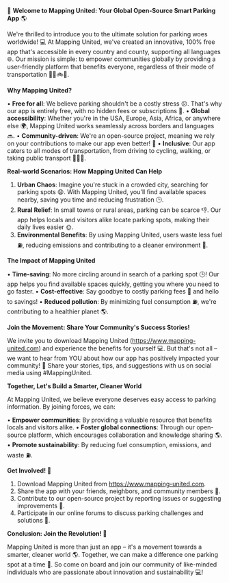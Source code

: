 🚀 **Welcome to Mapping United: Your Global Open-Source Smart Parking App** 🌎

We're thrilled to introduce you to the ultimate solution for parking woes worldwide! 💻 At Mapping United, we've created an innovative, 100% free app that's accessible in every country and county, supporting all languages 🌐. Our mission is simple: to empower communities globally by providing a user-friendly platform that benefits everyone, regardless of their mode of transportation 🚗🚌🚲🛫️.

**Why Mapping United?**

• **Free for all**: We believe parking shouldn't be a costly stress 😕. That's why our app is entirely free, with no hidden fees or subscriptions 📝.
• **Global accessibility**: Whether you're in the USA, Europe, Asia, Africa, or anywhere else 🌍, Mapping United works seamlessly across borders and languages 🔜.
• **Community-driven**: We're an open-source project, meaning we rely on your contributions to make our app even better! 🤝
• **Inclusive**: Our app caters to all modes of transportation, from driving to cycling, walking, or taking public transport 🚴‍♀️🛫️.

**Real-world Scenarios: How Mapping United Can Help**

1. **Urban Chaos**: Imagine you're stuck in a crowded city, searching for parking spots 😩. With Mapping United, you'll find available spaces nearby, saving you time and reducing frustration 🕒.
2. **Rural Relief**: In small towns or rural areas, parking can be scarce 👎. Our app helps locals and visitors alike locate parking spots, making their daily lives easier 🌞.
3. **Environmental Benefits**: By using Mapping United, users waste less fuel ⛽️, reducing emissions and contributing to a cleaner environment 🌿.

**The Impact of Mapping United**

• **Time-saving**: No more circling around in search of a parking spot 🕒! Our app helps you find available spaces quickly, getting you where you need to go faster.
• **Cost-effective**: Say goodbye to costly parking fees 💸 and hello to savings!
• **Reduced pollution**: By minimizing fuel consumption ⛽️, we're contributing to a healthier planet 🌎.

**Join the Movement: Share Your Community's Success Stories!**

We invite you to download Mapping United (https://www.mapping-united.com) and experience the benefits for yourself 💻. But that's not all – we want to hear from YOU about how our app has positively impacted your community! 📢 Share your stories, tips, and suggestions with us on social media using #MappingUnited.

**Together, Let's Build a Smarter, Cleaner World**

At Mapping United, we believe everyone deserves easy access to parking information. By joining forces, we can:

• **Empower communities**: By providing a valuable resource that benefits locals and visitors alike.
• **Foster global connections**: Through our open-source platform, which encourages collaboration and knowledge sharing 🌎.
• **Promote sustainability**: By reducing fuel consumption, emissions, and waste ⛽️.

**Get Involved! 🤝**

1. Download Mapping United from https://www.mapping-united.com.
2. Share the app with your friends, neighbors, and community members 📢.
3. Contribute to our open-source project by reporting issues or suggesting improvements 🤔.
4. Participate in our online forums to discuss parking challenges and solutions 💬.

**Conclusion: Join the Revolution! 🚀**

Mapping United is more than just an app – it's a movement towards a smarter, cleaner world 🌎. Together, we can make a difference one parking spot at a time 🙏. So come on board and join our community of like-minded individuals who are passionate about innovation and sustainability 💻!